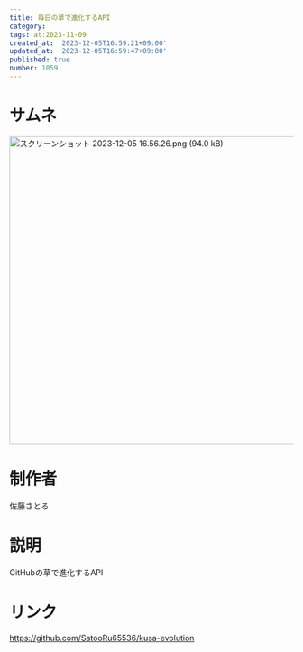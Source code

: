 ```yaml
---
title: 毎日の草で進化するAPI
category:
tags: at:2023-11-09
created_at: '2023-12-05T16:59:21+09:00'
updated_at: '2023-12-05T16:59:47+09:00'
published: true
number: 1059
---
```


# サムネ
<img width="546" alt="スクリーンショット 2023-12-05 16.56.26.png (94.0 kB)" src="/img/1059/4be8983d-eb72-4d57-8796-acb7e4d15086.webp">

# 制作者
佐藤さとる

# 説明
GitHubの草で進化するAPI

# リンク
https://github.com/SatooRu65536/kusa-evolution


